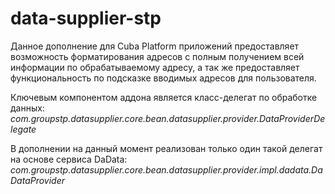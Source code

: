 # data-supplier-stp
Данное дополнение для Cuba Platform приложений предоставляет возможность форматирования адресов с полным получением всей 
информации по обрабатываемому адресу, а так же предоставляет функциональность по подсказке вводимых адресов для пользователя. 

Ключевым компонентом аддона является класс-делегат по обработке данных:
*com.groupstp.datasupplier.core.bean.datasupplier.provider.DataProviderDelegate*

В дополнении на данный момент реализован только один такой делегат на основе сервиса DaData:
*com.groupstp.datasupplier.core.bean.datasupplier.provider.impl.dadata.DaDataProvider*

